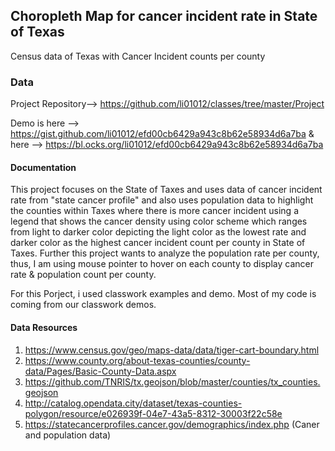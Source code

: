 
## Choropleth Map for cancer incident rate in State of Texas

Census data of Texas with Cancer Incident counts per county

### Data

Project Repository--> https://github.com/li01012/classes/tree/master/Project

Demo is here --> https://gist.github.com/li01012/efd00cb6429a943c8b62e58934d6a7ba
& here --> https://bl.ocks.org/li01012/efd00cb6429a943c8b62e58934d6a7ba

#### Documentation

This project focuses on the State of Taxes and uses data of cancer incident rate from "state cancer profile" and also uses population data to highlight the counties within Taxes where there is more cancer incident using a legend that shows the cancer density using color scheme which ranges from light to darker color depicting the light color as the lowest rate and darker color as the highest cancer incident count per county in State of Taxes. Further this project wants to analyze the population rate per county, thus, I am using mouse pointer to hover on each county to display cancer rate & population count per county.

For this Porject, i used classwork examples and demo. Most of my code is coming from our classwork demos.

#### Data Resources

1. https://www.census.gov/geo/maps-data/data/tiger-cart-boundary.html 
2. https://www.county.org/about-texas-counties/county-data/Pages/Basic-County-Data.aspx 
3. https://github.com/TNRIS/tx.geojson/blob/master/counties/tx_counties.geojson
4. http://catalog.opendata.city/dataset/texas-counties-polygon/resource/e026939f-04e7-43a5-8312-30003f22c58e        
5. https://statecancerprofiles.cancer.gov/demographics/index.php (Caner and population data)


